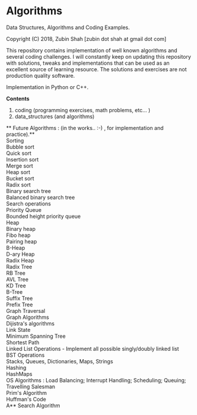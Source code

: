 # Algorithms
Data Structures, Algorithms and Coding Examples.

Copyright (C) 2018, Zubin Shah [zubin dot shah at gmail dot com]

This repository contains implementation of well known algorithms and several coding 
challenges. I will constantly keep on updating this repository with solutions, tweaks
and implementations that can be used as an excellent source of learning resource. 
The solutions and exercises are not production quality software.

Implementation in Python or C++.

**Contents**
1. coding (programming exercises, math problems, etc... )
2. data_structures (and algorithms)

** Future Algorithms : (in the works.. :-) , for implementation and practice).**  
Sorting  
Bubble sort  
Quick sort   
Insertion sort    
Merge sort  
Heap sort  
Bucket sort  
Radix sort  
Binary search tree  
Balanced binary search tree  
Search operations  
Priority Queue  
Bounded height priority queue  
Heap  
Binary heap  
Fibo heap  
Pairing heap  
B-Heap  
D-ary Heap  
Radix Heap  
Radix Tree  
RB Tree  
AVL Tree  
KD Tree  
B-Tree  
Suffix Tree  
Prefix Tree  
Graph Traversal  
Graph Algorithms  
Dijistra's algorithms  
Link State  
Minimum Spanning Tree  
Shortest Path  
Linked List Operations - Implement all possible singly/doubly linked list  
BST Operations  
Stacks, Queues, Dictionaries, Maps, Strings  
Hashing  
HashMaps  
OS Algorithms : Load Balancing; Interrupt Handling; Scheduling; Queuing;  
Travelling Salesman  
Prim's Algorithm  
Huffman's Code  
A** Search Algorithm  

